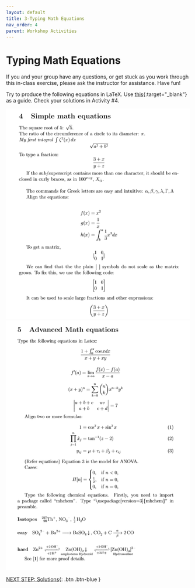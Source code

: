 ```yaml
---
layout: default
title: 3-Typing Math Equations
nav_order: 4
parent: Workshop Activities
---
```


# Typing Math Equations
If you and your group have any questions, or get stuck as you work through this in-class exercise, please ask the instructor for assistance. Have fun!

Try to produce the following equations in LaTeX. Use [this](https://www.overleaf.com/learn/latex/Mathematical_expressions){:target="_blank"} as a guide. Check your solutions in Activity #4.

<img src="images/act-3/equ-1.png" alt="equations 1" style="width:720px;">

<img src="images/act-3/equ-2.png" alt="equation 2" style="width:720px;">

[NEXT STEP: Solutions](act-4.html){: .btn .btn-blue }
